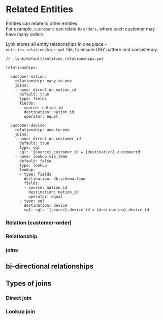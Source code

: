 # Related Entities

Entities can relate to other entities. \
For example, `customers` can relate to `orders`, where each customer may have many orders.&#x20;

Lynk stores all entity relationships in one place - `entities_relationships.yml` file, to ensure DRY  pattern and consistency.

```
// .lynk/default/entities_relationships.yml

relationships:
  
  customer-nation:
    relationship: many-to-one
    joins:
    - name: direct_on_nation_id
      default: true
      type: fields
      fields:
      - source: nation_id
        destination: nation_id
        operator: equal

  customer-device:
    relationship: one-to-one
    joins:
    - name: direct_on_customer_id
      default: true
      type: sql
      sql: '{source}.customer_id = {destination}.customerid'
    - name: lookup_via_team
      default: false
      type: lookup
      lookup:
      - type: fields
        destination: db.schema.team
        fields:
        - source: nation_id
          destination: nation_id
          operator: equal
      - type: sql
        destination: device
        sql: sql: '{source}.device_id = {destination}.device_id'       
```



### Relation (customer-order)

### Relationship

### joins









## bi-directional relationships

## Types of joins

### Direct join

### Lookup join








